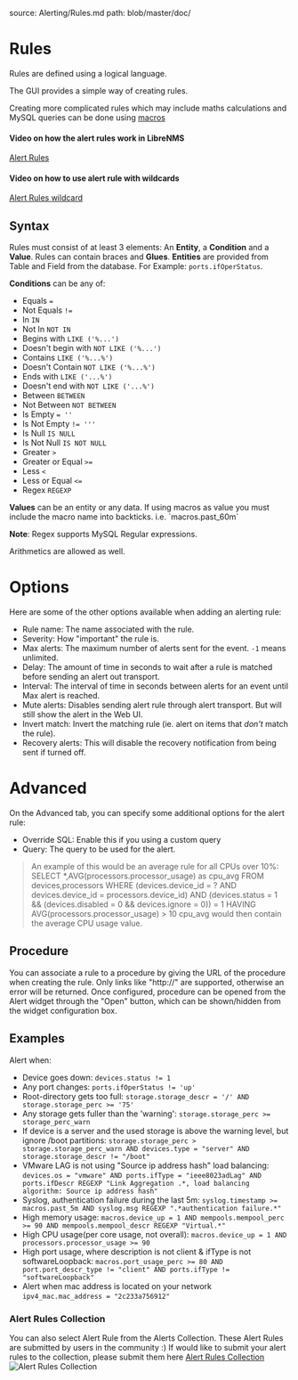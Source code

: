 source: Alerting/Rules.md
path: blob/master/doc/

# Rules
Rules are defined using a logical language.

The GUI provides a simple way of creating rules.

Creating more complicated rules which may include maths calculations and MySQL queries can be done using [macros](Macros.md)

#### Video on how the alert rules work in LibreNMS 
[Alert Rules](https://youtu.be/ryv0j8GEkhM)
#### Video on how to use alert rule with wildcards
[Alert Rules wildcard](https://youtu.be/eYYioFNcrAk)

## Syntax
Rules must consist of at least 3 elements: An __Entity__, a __Condition__ and a __Value__.
Rules can contain braces and __Glues__.
__Entities__ are provided from Table and Field from the database. For Example: `ports.ifOperStatus`.
 
__Conditions__ can be any of:

- Equals `=`
- Not Equals `!=`
- In `IN`
- Not In `NOT IN`
- Begins with `LIKE ('%...')`
- Doesn't begin with `NOT LIKE ('%...')`
- Contains `LIKE ('%...%')`
- Doesn't Contain `NOT LIKE ('%...%')`
- Ends with `LIKE ('...%')`
- Doesn't end with `NOT LIKE ('...%')`
- Between `BETWEEN`
- Not Between `NOT BETWEEN`
- Is Empty `= ''`
- Is Not Empty `!= '''`
- Is Null `IS NULL`
- Is Not Null `IS NOT NULL`
- Greater `>`
- Greater or Equal `>=`
- Less `<`
- Less or Equal `<=`
- Regex `REGEXP`

__Values__ can be an entity or any data. If using macros as value you must include the macro name into backticks. i.e. \`macros.past_60m`

__Note__: Regex supports MySQL Regular expressions.

Arithmetics are allowed as well.

# Options

Here are some of the other options available when adding an alerting rule:

- Rule name: The name associated with the rule.
- Severity: How "important" the rule is.
- Max alerts: The maximum number of alerts sent for the event.  `-1` means unlimited.
- Delay: The amount of time in seconds to wait after a rule is matched before sending an alert out transport.
- Interval: The interval of time in seconds between alerts for an event until Max alert is reached.
- Mute alerts: Disables sending alert rule through alert transport. But will still show the alert in the Web UI.
- Invert match: Invert the matching rule (ie. alert on items that _don't_ match the rule).
- Recovery alerts: This will disable the recovery notification from being sent if turned off.

# Advanced

On the Advanced tab, you can specify some additional options for the alert rule:

- Override SQL: Enable this if you using a custom query
- Query: The query to be used for the alert.
 
> An example of this would be an average rule for all CPUs over 10%:
> SELECT *,AVG(processors.processor_usage) as cpu_avg FROM devices,processors WHERE (devices.device_id = ? AND devices.device_id = processors.device_id) AND (devices.status = 1 && (devices.disabled = 0 && devices.ignore = 0)) = 1 HAVING AVG(processors.processor_usage)  > 10
> cpu_avg would then contain the average CPU usage value.

## Procedure
You can associate a rule to a procedure by giving the URL of the procedure when creating the rule. Only links like "http://" are supported, otherwise an error will be returned. Once configured, procedure can be opened from the Alert widget through the "Open" button, which can be shown/hidden from the widget configuration box.

## Examples

Alert when:

- Device goes down: `devices.status != 1`
- Any port changes: `ports.ifOperStatus != 'up'`
- Root-directory gets too full: `storage.storage_descr = '/' AND storage.storage_perc >= '75'`
- Any storage gets fuller than the 'warning': `storage.storage_perc >= storage_perc_warn`
- If device is a server and the used storage is above the warning level, but ignore /boot partitions: `storage.storage_perc > storage.storage_perc_warn AND devices.type = "server" AND storage.storage_descr != "/boot"`
- VMware LAG is not using "Source ip address hash" load balancing: `devices.os = "vmware" AND ports.ifType = "ieee8023adLag" AND ports.ifDescr REGEXP "Link Aggregation .*, load balancing algorithm: Source ip address hash"`
- Syslog, authentication failure during the last 5m: `syslog.timestamp >= macros.past_5m AND syslog.msg REGEXP ".*authentication failure.*"`
- High memory usage: `macros.device_up = 1 AND mempools.mempool_perc >= 90 AND mempools.mempool_descr REGEXP "Virtual.*"`
- High CPU usage(per core usage, not overall): `macros.device_up = 1 AND processors.processor_usage >= 90`
- High port usage, where description is not client & ifType is not softwareLoopback: `macros.port_usage_perc >= 80 AND port.port_descr_type != "client" AND ports.ifType != "softwareLoopback"`
- Alert when mac address is located on your network `ipv4_mac.mac_address = "2c233a756912"`

### Alert Rules Collection
You can also select Alert Rule from the Alerts Collection. These Alert Rules are submitted by users in the community :)
If would like to submit your alert rules to the collection, please submit them here [Alert Rules Collection](https://github.com/librenms/librenms/blob/master/misc/alert_rules.json)
![Alert Rules Collection](/img/alert-rules-collection.png)
